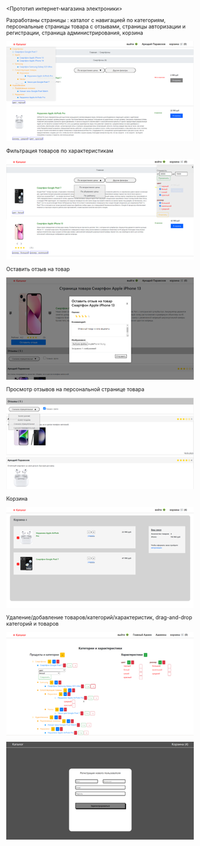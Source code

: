 <Прототип интернет-магазина электроники>

Разработаны страницы : каталог с навигацией по категориям, персональные страницы товара с отзывами, страницы авторизации и регистрации, страница администрирования, корзина 

![Каталог](https://github.com/yults/29-java-spring-js-vue-nyultsova/raw/student/demoimg/catalog.png)


Фильтрация товаров по характеристикам

![Фильтры](https://github.com/yults/29-java-spring-js-vue-nyultsova/raw/student/demoimg/filters.png)


Оставить отзыв на товар

![Оставить отзыв](https://github.com/yults/29-java-spring-js-vue-nyultsova/raw/student/demoimg/review_modal.png)


Просмотр отзывов на персональной странице товара

![Отзывы к товару](https://github.com/yults/29-java-spring-js-vue-nyultsova/raw/student/demoimg/reviews.png)


Корзина

![Корзина](https://github.com/yults/29-java-spring-js-vue-nyultsova/raw/student/demoimg/cart.png)


Удаление/добавление товаров/категорий/характеристик, drag-and-drop категорий и товаров

![Администрирование](https://github.com/yults/29-java-spring-js-vue-nyultsova/raw/student/demoimg/admin.png)


![Регистрация](https://github.com/yults/29-java-spring-js-vue-nyultsova/raw/student/demoimg/reg.png)
